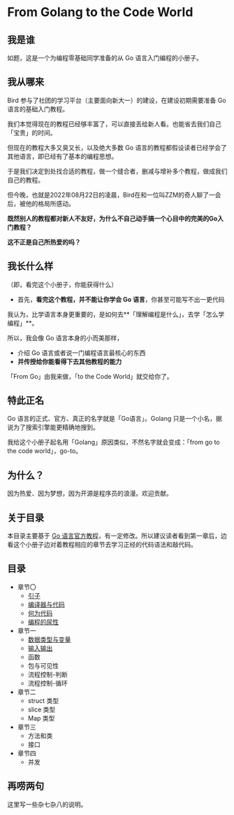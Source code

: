 # From Golang to the Code World

## 我是谁

如题，这是一个为编程零基础同学准备的从 Go 语言入门编程的小册子。

## 我从哪来

Bird 参与了社团的学习平台（主要面向新大一）的建设，在建设初期需要准备 Go 语言的基础入门教程。

我们本觉得现在的教程已经够丰富了，可以直接丢给新人看。也能省去我们自己「宝贵」的时间。

但现在的教程大多又臭又长，以及绝大多数 Go 语言的教程都假设读者已经学会了其他语言，即已经有了基本的编程思想。

于是我们决定到处找合适的教程，做一个缝合者，删减与增补多个教程，做成我们自己的教程。

但今晚，也就是2022年08月22日的凌晨，Bird在和一位叫ZZM的奇人聊了一会后，被他的格局所感动。

**既然别人的教程都对新人不友好，为什么不自己动手搞一个心目中的完美的Go入门教程？**

**这不正是自己所热爱的吗？**

## 我长什么样

（即，看完这个小册子，你能获得什么）

* 首先，**看完这个教程，并不能让你学会 Go 语言**，你甚至可能写不出一更代码

我认为，比学语言本身更重要的，是如何去**「理解编程是什么」，去学「怎么学编程」**。

所以，我会像 Go 语言本身的小而美那样，

* 介绍 Go 语言或者说一门编程语言最核心的东西
* **并传授给你能看得下去其他教程的能力**

「From Go」由我来做，「to the Code World」就交给你了。

## 特此正名

Go 语言的正式、官方、真正的名字就是「Go语言」。Golang 只是一个小名，据说为了搜索引擎能更精确地搜到。

我给这个小册子起名用「Golang」原因类似，不然名字就会变成：「from go to the code world」，go-to。

## 为什么？

因为热爱、因为梦想，因为开源是程序员的浪漫。欢迎贡献。

## 关于目录

本目录主要基于 [Go 语言官方教程](https://tour.go-zh.org/)，有一定修改。所以建议读者看到第一章后，边看这个小册子边对着教程相应的章节去学习正经的代码语法和敲代码。

## 目录

* 章节〇
  * [引子](./引子.md)
  * [编译器与代码](./编译器与代码.md)
  * [何为代码](./何为代码.md)
  * [编程的尿性](./编程的尿性.md)
* 章节一
  * [数据类型与变量](./数据类型与变量.md)
  * [输入输出](./输入输出.md)
  * 函数
  * 包与可见性
  * 流程控制-判断
  * 流程控制-循环
* 章节二
  * struct 类型
  * slice 类型
  * Map 类型
* 章节三
  * 方法和类
  * 接口
* 章节四
  * 并发

## 再唠两句

这里写一些杂七杂八的说明。